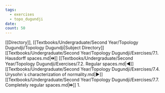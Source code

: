 ```yaml
---
tags:
  - exercises
  - topo_dugundji
date: 
count: 50
---
```

[[Directory]], [[Textbooks/Undergraduate/Second Year/Topology Dugundji/Topology Dugundji|Subject Directory]]
[[Textbooks/Undergraduate/Second Year/Topology Dugundji/Exercises/7.1. Hausdorff spaces.md|🞀🞀]] [[Textbooks/Undergraduate/Second Year/Topology Dugundji/Exercises/7.2. Regular spaces.md|◀]] [[Textbooks/Undergraduate/Second Year/Topology Dugundji/Exercises/7.4. Urysohn´s characterization of normality.md|▶]] [[Textbooks/Undergraduate/Second Year/Topology Dugundji/Exercises/7.7. Completely regular spaces.md|🞂🞂]]
1. 